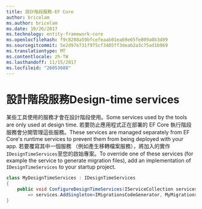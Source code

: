 ```yaml
---
title: 設計階段服務-EF Core
author: bricelam
ms.author: bricelam
ms.date: 10/26/2017
ms.technology: entity-framework-core
ms.openlocfilehash: f9c8208a59bfcefeaab01ea69e65fe809a0b3d89
ms.sourcegitcommit: 5e2d97e731f975cf3405ff3deab2a3c75ad1b969
ms.translationtype: MT
ms.contentlocale: zh-TW
ms.lasthandoff: 11/15/2017
ms.locfileid: "26053688"
---
```

<a name="design-time-services"></a><span data-ttu-id="0fee2-102">設計階段服務</span><span class="sxs-lookup"><span data-stu-id="0fee2-102">Design-time services</span></span>
====================
<span data-ttu-id="0fee2-103">某些工具使用的服務才會在設計階段使用。</span><span class="sxs-lookup"><span data-stu-id="0fee2-103">Some services used by the tools are only used at design time.</span></span> <span data-ttu-id="0fee2-104">若要防止應用程式正在部署的 EF Core 執行階段服務會分開管理這些服務。</span><span class="sxs-lookup"><span data-stu-id="0fee2-104">These services are managed separately from EF Core's runtime services to prevent them from being deployed with your app.</span></span> <span data-ttu-id="0fee2-105">若要覆寫其中一個服務 （例如產生移轉檔案服務），將加入的實作`IDesignTimeServices`至您的啟始專案。</span><span class="sxs-lookup"><span data-stu-id="0fee2-105">To override one of these services (for example the service to generate migration files), add an implementation of `IDesignTimeServices` to your startup project.</span></span>

``` csharp
class MyDesignTimeServices : IDesignTimeServices
{
    public void ConfigureDesignTimeServices(IServiceCollection services)
        => services.AddSingleton<IMigrationsCodeGenerator, MyMigrationsCodeGenerator>()
}
```
